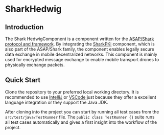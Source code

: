 # SharkHedwig

## Introduction
The Shark HedwigComponent is a component written for the [ASAP/Shark protocol and framework](https://github.com/SharedKnowledge/ASAPJava). 
By integrating the [SharkPKI](https://github.com/SharedKnowledge/SharkPKI.git) component, which is also part of the ASAP/Shark 
family, the component enables legally secure data exchange in mobile decentralized networks. This component is mainly 
used for encrypted message exchange to enable mobile transport drones to physically exchange packets.

## Quick Start
Clone the repository to your preferred local working directory. It is recommended to use [IntelliJ](https://www.jetbrains.com/idea/?var=1) 
or [VSCode](https://code.visualstudio.com) just because they offer a excellent language integration or they support the Java JDK.

After cloning into the project you can start by running all test cases from the ```src/test/java/TestRunner``` file.
The ```public class TestRunner {}``` suite runs all test cases automatically and gives a first insight into the workflow 
of the project.

